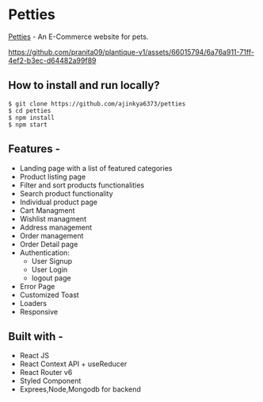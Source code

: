 # Petties

[Petties](https://petties.vercel.app/) - An E-Commerce website for pets.

https://github.com/pranita09/plantique-v1/assets/66015794/6a76a911-71ff-4ef2-b3ec-d64482a99f89


## How to install and run locally?

```
$ git clone https://github.com/ajinkya6373/petties
$ cd petties
$ npm install
$ npm start
```

## Features -

- Landing page with a list of featured categories
- Product listing page
- Filter and sort products functionalities
- Search product functionality
- Individual product page
- Cart Managment
- Wishlist managment
- Address management
- Order management
- Order Detail page
- Authentication:
  - User Signup
  - User Login
  - logout page
- Error Page
- Customized Toast
-  Loaders
- Responsive

## Built with -

- React JS
- React Context API + useReducer
- React Router v6
- Styled Component
- Exprees,Node,Mongodb for backend 
